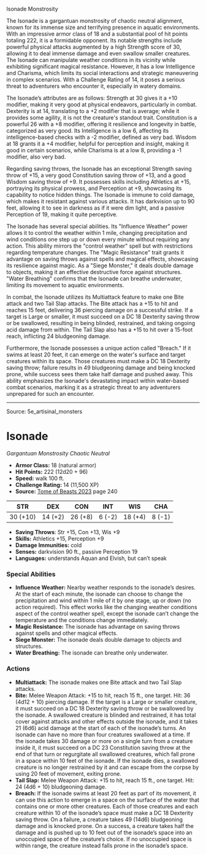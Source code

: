<MonsterName/>Isonade</MonsterName>
<CreatureType/>Monstrosity</CreatureType>

<summary>The Isonade is a gargantuan monstrosity of chaotic neutral alignment, known for its immense size and terrifying presence in aquatic environments. With an impressive armor class of 18 and a substantial pool of hit points totaling 222, it is a formidable opponent. Its notable strengths include powerful physical attacks augmented by a high Strength score of 30, allowing it to deal immense damage and even swallow smaller creatures. The Isonade can manipulate weather conditions in its vicinity while exhibiting significant magical resistance. However, it has a low Intelligence and Charisma, which limits its social interactions and strategic maneuvering in complex scenarios. With a Challenge Rating of 14, it poses a serious threat to adventurers who encounter it, especially in watery domains.</summary>

<detail>

The Isonade’s attributes are as follows: Strength at 30 gives it a +10 modifier, making it very good at physical endeavors, particularly in combat. Dexterity is at 14, translating to a +2 modifier that is average; while it provides some agility, it is not the creature's standout trait. Constitution is a powerful 26 with a +8 modifier, offering it resilience and longevity in battle, categorized as very good. Its Intelligence is a low 6, affecting its intelligence-based checks with a -2 modifier, defined as very bad. Wisdom at 18 grants it a +4 modifier, helpful for perception and insight, making it good in certain scenarios, while Charisma is at a low 8, providing a -1 modifier, also very bad.

Regarding saving throws, the Isonade has an exceptional Strength saving throw of +15, a very good Constitution saving throw of +13, and a good Wisdom saving throw of +9. It possesses skills including Athletics at +15, portraying its physical prowess, and Perception at +9, showcasing its capability to notice hidden things. The Isonade is immune to cold damage, which makes it resistant against various attacks. It has darkvision up to 90 feet, allowing it to see in darkness as if it were dim light, and a passive Perception of 19, making it quite perceptive.

The Isonade has several special abilities. Its "Influence Weather" power allows it to control the weather within 1 mile, changing precipitation and wind conditions one step up or down every minute without requiring any action. This ability mirrors the "control weather" spell but with restrictions regarding temperature changes. The "Magic Resistance" trait grants it advantage on saving throws against spells and magical effects, showcasing its resilience against magic. As a "Siege Monster," it deals double damage to objects, making it an effective destructive force against structures. "Water Breathing" confirms that the Isonade can breathe underwater, limiting its movement to aquatic environments.

In combat, the Isonade utilizes its Multiattack feature to make one Bite attack and two Tail Slap attacks. The Bite attack has a +15 to hit and reaches 15 feet, delivering 36 piercing damage on a successful strike. If a target is Large or smaller, it must succeed on a DC 18 Dexterity saving throw or be swallowed, resulting in being blinded, restrained, and taking ongoing acid damage from within. The Tail Slap also has a +15 to hit over a 15-foot reach, inflicting 24 bludgeoning damage. 

Furthermore, the Isonade possesses a unique action called "Breach." If it swims at least 20 feet, it can emerge on the water's surface and target creatures within its space. Those creatures must make a DC 18 Dexterity saving throw; failure results in 49 bludgeoning damage and being knocked prone, while success sees them take half damage and pushed away. This ability emphasizes the Isonade's devastating impact within water-based combat scenarios, marking it as a strategic threat to any adventurers unprepared for such an encounter.</detail>



---

Source: 5e_artisinal_monsters

# Isonade

*Gargantuan* *Monstrosity* *Chaotic Neutral*

- **Armor Class:** 18 (natural armor)
- **Hit Points:** 222 (12d20 + 96)
- **Speed:** walk 100 ft.
- **Challenge Rating:** 14 (11,500 XP)
- **Source:** [Tome of Beasts 2023](https://koboldpress.com/kpstore/product/tome-of-beasts-1-2023-edition/) page 240

| STR | DEX | CON | INT | WIS | CHA |
| --- | --- | --- | --- | --- | --- |
| 30 (+10) | 14 (+2) | 26 (+8) | 6 (-2) | 18 (+4) | 8 (-1) |

- **Saving Throws**: Str +15, Con +13, Wis +9
- **Skills:** Athletics +15, Perception +9
- **Damage Immunities:** cold
- **Senses:** darkvision 90 ft., passive Perception 19
- **Languages:** understands Aquan and Elvish, but can’t speak

### Special Abilities

- **Influence Weather:** Nearby weather responds to the isonade’s desires. At the start of each minute, the isonade can choose to change the precipitation and wind within 1 mile of it by one stage, up or down (no action required). This effect works like the changing weather conditions aspect of the control weather spell, except the isonade can’t change the temperature and the conditions change immediately.
- **Magic Resistance:** The isonade has advantage on saving throws against spells and other magical effects.
- **Siege Monster:** The isonade deals double damage to objects and structures.
- **Water Breathing:** The isonade can breathe only underwater.

### Actions

- **Multiattack:** The isonade makes one Bite attack and two Tail Slap attacks.
- **Bite:** Melee Weapon Attack: +15 to hit, reach 15 ft., one target. Hit: 36 (4d12 + 10) piercing damage. If the target is a Large or smaller creature, it must succeed on a DC 18 Dexterity saving throw or be swallowed by the isonade. A swallowed creature is blinded and restrained, it has total cover against attacks and other effects outside the isonade, and it takes 21 (6d6) acid damage at the start of each of the isonade’s turns. An isonade can have no more than four creatures swallowed at a time. If the isonade takes 30 damage or more on a single turn from a creature inside it, it must succeed on a DC 23 Constitution saving throw at the end of that turn or regurgitate all swallowed creatures, which fall prone in a space within 10 feet of the isonade. If the isonade dies, a swallowed creature is no longer restrained by it and can escape from the corpse by using 20 feet of movement, exiting prone.
- **Tail Slap:** Melee Weapon Attack: +15 to hit, reach 15 ft., one target. Hit: 24 (4d6 + 10) bludgeoning damage.
- **Breach:** If the isonade swims at least 20 feet as part of its movement, it can use this action to emerge in a space on the surface of the water that contains one or more other creatures. Each of those creatures and each creature within 10 of the isonade’s space must make a DC 18 Dexterity saving throw. On a failure, a creature takes 49 (14d6) bludgeoning damage and is knocked prone. On a success, a creature takes half the damage and is pushed up to 10 feet out of the isonade’s space into an unoccupied space of the creature’s choice. If no unoccupied space is within range, the creature instead falls prone in the isonade’s space.


